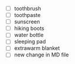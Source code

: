 - [ ] toothbrush
- [ ] toothpaste
- [ ] sunscreen
- [ ] hiking boots
- [ ] water bottle
- [ ] sleeping pad
- [ ] extrawarm blanket
- [ ] new change in MD file